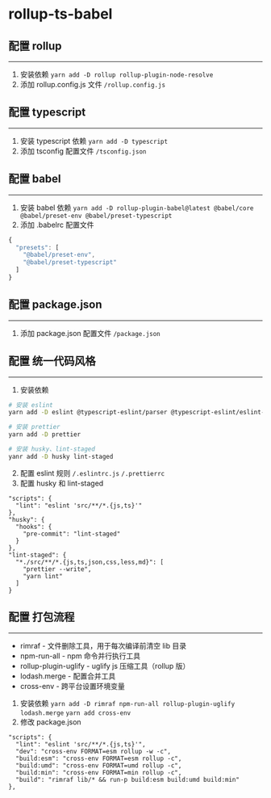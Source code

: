 <!--
 * @Author: ADI
 * @Date: 2021-01-22 22:46:46
 * @LastEditors: ADI
 * @LastEditTime: 2021-01-22 23:10:28
-->

# rollup-ts-babel

## 配置 rollup

---

1. 安装依赖 `yarn add -D rollup rollup-plugin-node-resolve`
2. 添加 rollup.config.js 文件 `/rollup.config.js`

## 配置 typescript

---

1. 安装 typescript 依赖 `yarn add -D typescript`
2. 添加 tsconfig 配置文件 `/tsconfig.json`

## 配置 babel

---

1. 安装 babel 依赖 `yarn add -D rollup-plugin-babel@latest @babel/core @babel/preset-env @babel/preset-typescript`
2. 添加 .babelrc 配置文件

```javascript
{
  "presets": [
    "@babel/preset-env",
    "@babel/preset-typescript"
  ]
}
```

## 配置 package.json

---

1. 添加 package.json 配置文件 `/package.json`

## 配置 统一代码风格

---

1. 安装依赖

```zsh
# 安装 eslint
yarn add -D eslint @typescript-eslint/parser @typescript-eslint/eslint-plugin

# 安装 prettier
yarn add -D prettier

# 安装 husky、lint-staged
yanr add -D husky lint-staged
```

2. 配置 eslint 规则 `/.eslintrc.js` `/.prettierrc`
3. 配置 husky 和 lint-staged

```
"scripts": {
  "lint": "eslint 'src/**/*.{js,ts}'"
},
"husky": {
  "hooks": {
    "pre-commit": "lint-staged"
  }
},
"lint-staged": {
  "*./src/**/*.{js,ts,json,css,less,md}": [
    "prettier --write",
    "yarn lint"
  ]
}
```

## 配置 打包流程

---

- rimraf - 文件删除工具，用于每次编译前清空 lib 目录
- npm-run-all - npm 命令并行执行工具
- rollup-plugin-uglify - uglify js 压缩工具（rollup 版）
- lodash.merge - 配置合并工具
- cross-env - 跨平台设置环境变量

1. 安装依赖 `yarn add -D rimraf npm-run-all rollup-plugin-uglify lodash.merge` `yarn add cross-env`
2. 修改 package.json

```
"scripts": {
  "lint": "eslint 'src/**/*.{js,ts}'",
  "dev": "cross-env FORMAT=esm rollup -w -c",
  "build:esm": "cross-env FORMAT=esm rollup -c",
  "build:umd": "cross-env FORMAT=umd rollup -c",
  "build:min": "cross-env FORMAT=min rollup -c",
  "build": "rimraf lib/* && run-p build:esm build:umd build:min"
},

```
